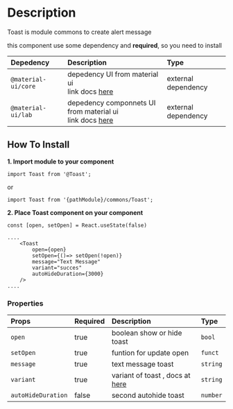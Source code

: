 # Description

Toast is module commons to create alert message

this component use some dependency and **required**, so you need to install

| Depedency   | Description | Type |
| :---        | :---        |:---  |
| `@material-ui/core` | depedency UI from material ui <br/> link docs [here](https://material-ui.com/getting-started/installation/)| external dependency |
| `@material-ui/lab` | depedency componnets UI from material ui <br/> link docs [here](https://material-ui.com/components/about-the-lab/)| external dependency |

## How To Install

**1. Import module to your component**
```node
import Toast from '@Toast';
```

or

```node
import Toast from '{pathModule}/commons/Toast';
```

**2. Place Toast component on your component**

```node
const [open, setOpen] = React.useState(false)

....
    <Toast
        open={open}
        setOpen={()=> setOpen(!open)}
        message="Text Message"
        variant="succes"
        autoHideDuration={3000}
    />
....
```

### Properties
| Props       | Required | Description | Type |
| :---        | :---     | :---        |:---  |
| `open`       | true    | boolean show or hide toast| `bool` |
| `setOpen`       | true    | funtion for update open | `funct` |
| `message`       | true    | text message toast | `string` |
| `variant`       | true    | variant of toast , docs at [here](https://material-ui.com/components/alert/) | `string` |
| `autoHideDuration`| false    | second autohide toast | `number` |

